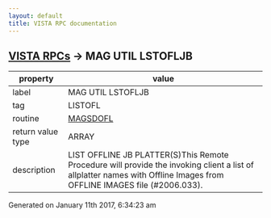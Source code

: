 ```yaml
---
layout: default
title: VISTA RPC documentation
---
```




## [VISTA RPCs](TableOfContent.md) &#8594; MAG UTIL LSTOFLJB 

 property | value 
--- | --- 
 label | MAG UTIL LSTOFLJB
 tag | LISTOFL
 routine | [MAGSDOFL](http://code.osehra.org/dox/Routine_MAGSDOFL_source.html)
 return value type | ARRAY
 description | LIST OFFLINE JB PLATTER(S)This Remote Procedure will provide the invoking client a list of allplatter names with Offline Images from OFFLINE IMAGES file (#2006.033).




Generated on January 11th 2017, 6:34:23 am